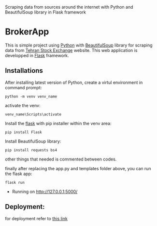 Scraping data from sources around the internet with Python and BeautifulSoup library in Flask framework

# BrokerApp
 
This is simple project using [Python](https://www.python.org/) with [BeautifulSoup](https://www.crummy.com/software/BeautifulSoup/bs4/doc/) library for scraping data from [Tehran Stock Exchange](http://www.tsetmc.com/Loader.aspx?ParTree=15) website.
This web application is developped in [Flask](https://flask.palletsprojects.com/en/1.1.x/) framework.

## Installations

After installing latest version of Python, create a virtul environment in command prompt:

```
python -m venv venv_name
```

activate the venv:

```
venv_name\Scripts\activate
```

Install the [flask](https://flask.palletsprojects.com/en/1.1.x/) with pip installer within the venv area:

```
pip install Flask
```

Install BeautifulSoup library:

```
pip install requests bs4
```

other things that needed is commented between codes.

finally after replacing the app.py and templates folder above, you can run the flask app:

```
flask run
```


* Running on http://127.0.0.1:5000/

## Deployment:

for deployment refer to [this link](https://flask.palletsprojects.com/en/1.1.x/tutorial/deploy/ )

